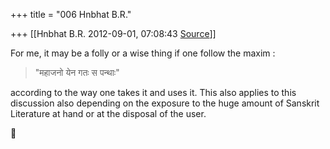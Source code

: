 +++
title = "006 Hnbhat B.R."

+++
[[Hnbhat B.R.	2012-09-01, 07:08:43 [Source](https://groups.google.com/g/samskrita/c/mSRkFYHfV_4)]]



For me, it may be a folly or a wise thing if one follow the maxim :

  

> "महाजनो येन गतः स पन्थाः"

  

according to the way one takes it and uses it. This also applies to this discussion also depending on the exposure to the huge amount of Sanskrit Literature at hand or at the disposal of the user.




